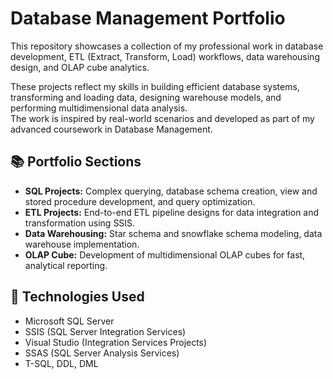 # Database Management Portfolio

This repository showcases a collection of my professional work in database development, ETL (Extract, Transform, Load) workflows, data warehousing design, and OLAP cube analytics.

These projects reflect my skills in building efficient database systems, transforming and loading data, designing warehouse models, and performing multidimensional data analysis.  
The work is inspired by real-world scenarios and developed as part of my advanced coursework in Database Management.

## 📚 Portfolio Sections
- **SQL Projects:** Complex querying, database schema creation, view and stored procedure development, and query optimization.
- **ETL Projects:** End-to-end ETL pipeline designs for data integration and transformation using SSIS.
- **Data Warehousing:** Star schema and snowflake schema modeling, data warehouse implementation.
- **OLAP Cube:** Development of multidimensional OLAP cubes for fast, analytical reporting.

## 🚀 Technologies Used
- Microsoft SQL Server
- SSIS (SQL Server Integration Services)
- Visual Studio (Integration Services Projects)
- SSAS (SQL Server Analysis Services)
- T-SQL, DDL, DML


